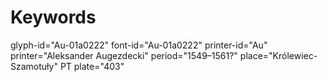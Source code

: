 # Keywords
glyph-id="Au-01a0222"
font-id="Au-01a0222"
printer-id="Au"
printer="Aleksander Augezdecki"
period="1549–1561?"
place="Królewiec-Szamotuły"
PT plate="403"
